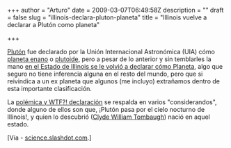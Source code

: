 +++
author = "Arturo"
date = 2009-03-07T06:49:58Z
description = ""
draft = false
slug = "illinois-declara-pluton-planeta"
title = "Illinois vuelve a declarar a Plutón como planeta"

+++

 <p><a href="http://geek.cl/wp-content/uploads/2009/03/%28134340%29_Plut%C3%B3n">Plutón</a> fue declarado por la Unión Internacional Astronómica (UIA) cómo <a href="http://geek.cl/wp-content/uploads/2009/03/Planeta_enano">planeta enano</a> o <a href="http://geek.cl/wp-content/uploads/2009/03/Plutoide">plutoide</a>, pero a pesar de lo anterior y sin temblarles la mano <a href="http://geek.cl/wp-content/uploads/2009/03/illinois-plutocrats">en el Estado de Illinois se le volvió a declarar cómo Planeta</a>, algo que seguro no tiene inferencia alguna en el resto del mundo, pero que si reivindica a un ex planeta que algunos (me incluyo) extrañamos dentro de esta importante clasificación.</p>

<p>La <a href="http://geek.cl/wp-content/uploads/2009/03/09600SR0046lv.pdf">polémica y WTF?! declaración</a> se respalda en varios "considerandos", donde alguno de ellos son que, ¡Plutón pasa por el cielo nocturno de Illinois!, y quien lo descubrió (<a href="http://geek.cl/wp-content/uploads/2009/03/Clyde_Tombaugh">Clyde William Tombaugh</a>) nació en aquel estado.</p>

<p>[Vía - <a href="http://geek.cl/wp-content/uploads/2009/03/0436206">science.slashdot.com</a>.]</p>